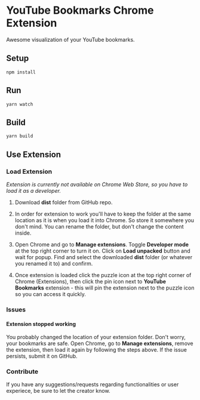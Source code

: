 # YouTube Bookmarks Chrome Extension
Awesome visualization of your YouTube bookmarks.

## Setup
```
npm install
```

## Run
```
yarn watch
```

## Build
```
yarn build
```

## Use Extension
### Load Extension
*Extension is currently not available on Chrome Web Store, so you have to load it as a developer.*
1. Download **dist** folder from GitHub repo.

2. In order for extension to work you'll have to keep the folder at the same location as it is when you load it into Chrome. So store it somewhere you don't mind. You can rename the folder, but don't change the content inside.

3. Open Chrome and go to **Manage extensions**. Toggle **Developer mode** at the top right corner to turn it on. Click on **Load unpacked** button and wait for popup. Find and select the downloaded **dist** folder (or whatever you renamed it to) and confirm.

4. Once extension is loaded click the puzzle icon at the top right corner of Chrome (Extensions), then click the pin icon next to **YouTube Bookmarks** extension - this will pin the extension next to the puzzle icon so you can access it quickly.

### Issues
#### Extension stopped working
You probably changed the location of your extension folder. Don't worry, your bookmarks are safe. Open Chrome, go to **Manage extensions**, remove the extension, then load it again by following the steps above.
If the issue persists, submit it on GitHub.

### Contribute
If you have any suggestions/requests regarding functionalities or user experiece, be sure to let the creator know.
